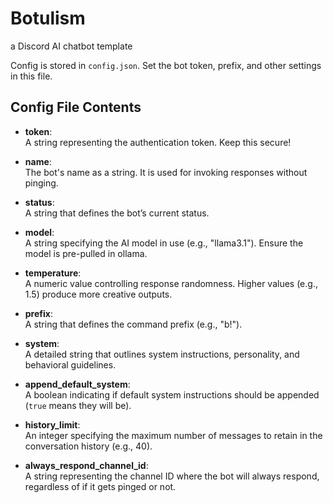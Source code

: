 # Botulism

a Discord AI chatbot template

Config is stored in `config.json`. Set the bot token, prefix, and other settings in this file.

## Config File Contents

-   **token**:  
     A string representing the authentication token. Keep this secure!

-   **name**:  
     The bot's name as a string. It is used for invoking responses without pinging.

-   **status**:  
     A string that defines the bot’s current status.

-   **model**:  
     A string specifying the AI model in use (e.g., "llama3.1"). Ensure the model is pre-pulled in ollama.

-   **temperature**:  
     A numeric value controlling response randomness. Higher values (e.g., 1.5) produce more creative outputs.

-   **prefix**:  
     A string that defines the command prefix (e.g., "b!").

-   **system**:  
     A detailed string that outlines system instructions, personality, and behavioral guidelines.

-   **append_default_system**:  
     A boolean indicating if default system instructions should be appended (`true` means they will be).

-   **history_limit**:  
     An integer specifying the maximum number of messages to retain in the conversation history (e.g., 40).

-   **always_respond_channel_id**:  
     A string representing the channel ID where the bot will always respond, regardless of if it gets pinged or not.
